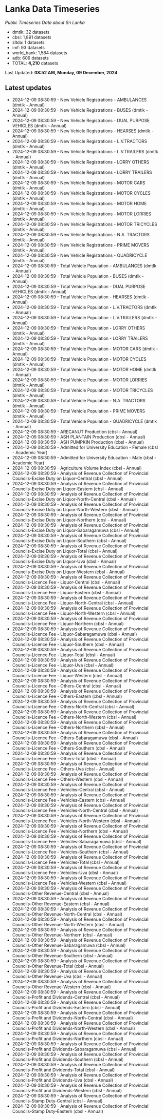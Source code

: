 # Lanka Data Timeseries
*Public Timeseries Data about Sri Lanka*

* dmtlk: 32 datasets
* cbsl: 1,891 datasets
* sltda: 1 datasets
* imf: 93 datasets
* world_bank: 1,584 datasets
* adb: 609 datasets
* TOTAL: **4,210** datasets

Last Updated: **08:52 AM, Monday, 09 December, 2024**

## Latest updates

* 2024-12-09 08:30:59 - New Vehicle Registrations - AMBULANCES (dmtlk - Annual)
* 2024-12-09 08:30:59 - New Vehicle Registrations - BUSES (dmtlk - Annual)
* 2024-12-09 08:30:59 - New Vehicle Registrations - DUAL PURPOSE VEHICLES (dmtlk - Annual)
* 2024-12-09 08:30:59 - New Vehicle Registrations - HEARSES (dmtlk - Annual)
* 2024-12-09 08:30:59 - New Vehicle Registrations - L.V.TRACTORS (dmtlk - Annual)
* 2024-12-09 08:30:59 - New Vehicle Registrations - L.V.TRAILERS (dmtlk - Annual)
* 2024-12-09 08:30:59 - New Vehicle Registrations - LORRY OTHERS (dmtlk - Annual)
* 2024-12-09 08:30:59 - New Vehicle Registrations - LORRY TRAILERS (dmtlk - Annual)
* 2024-12-09 08:30:59 - New Vehicle Registrations - MOTOR CARS (dmtlk - Annual)
* 2024-12-09 08:30:59 - New Vehicle Registrations - MOTOR CYCLES (dmtlk - Annual)
* 2024-12-09 08:30:59 - New Vehicle Registrations - MOTOR HOME (dmtlk - Annual)
* 2024-12-09 08:30:59 - New Vehicle Registrations - MOTOR LORRIES (dmtlk - Annual)
* 2024-12-09 08:30:59 - New Vehicle Registrations - MOTOR TRICYCLES (dmtlk - Annual)
* 2024-12-09 08:30:59 - New Vehicle Registrations - N.A. TRACTORS (dmtlk - Annual)
* 2024-12-09 08:30:59 - New Vehicle Registrations - PRIME MOVERS (dmtlk - Annual)
* 2024-12-09 08:30:59 - New Vehicle Registrations - QUADRICYCLE (dmtlk - Annual)
* 2024-12-09 08:30:59 - Total Vehicle Population - AMBULANCES (dmtlk - Annual)
* 2024-12-09 08:30:59 - Total Vehicle Population - BUSES (dmtlk - Annual)
* 2024-12-09 08:30:59 - Total Vehicle Population - DUAL PURPOSE VEHICLES (dmtlk - Annual)
* 2024-12-09 08:30:59 - Total Vehicle Population - HEARSES (dmtlk - Annual)
* 2024-12-09 08:30:59 - Total Vehicle Population - L.V.TRACTORS (dmtlk - Annual)
* 2024-12-09 08:30:59 - Total Vehicle Population - L.V.TRAILERS (dmtlk - Annual)
* 2024-12-09 08:30:59 - Total Vehicle Population - LORRY OTHERS (dmtlk - Annual)
* 2024-12-09 08:30:59 - Total Vehicle Population - LORRY TRAILERS (dmtlk - Annual)
* 2024-12-09 08:30:59 - Total Vehicle Population - MOTOR CARS (dmtlk - Annual)
* 2024-12-09 08:30:59 - Total Vehicle Population - MOTOR CYCLES (dmtlk - Annual)
* 2024-12-09 08:30:59 - Total Vehicle Population - MOTOR HOME (dmtlk - Annual)
* 2024-12-09 08:30:59 - Total Vehicle Population - MOTOR LORRIES (dmtlk - Annual)
* 2024-12-09 08:30:59 - Total Vehicle Population - MOTOR TRICYCLES (dmtlk - Annual)
* 2024-12-09 08:30:59 - Total Vehicle Population - N.A. TRACTORS (dmtlk - Annual)
* 2024-12-09 08:30:59 - Total Vehicle Population - PRIME MOVERS (dmtlk - Annual)
* 2024-12-09 08:30:59 - Total Vehicle Population - QUADRICYCLE (dmtlk - Annual)
* 2024-12-09 08:30:59 - ARECANUT Production (cbsl - Annual)
* 2024-12-09 08:30:59 - ASH PLANTAIN Production (cbsl - Annual)
* 2024-12-09 08:30:59 - ASH PUMPKIN Production (cbsl - Annual)
* 2024-12-09 08:30:59 - Admitted for University Education - Female (cbsl - Academic Year)
* 2024-12-09 08:30:59 - Admitted for University Education - Male (cbsl - Academic Year)
* 2024-12-09 08:30:59 - Agriculture Volume Index (cbsl - Annual)
* 2024-12-09 08:30:59 - Analysis of Revenue Collection of Provincial Councils-Excise Duty on Liquor-Central (cbsl - Annual)
* 2024-12-09 08:30:59 - Analysis of Revenue Collection of Provincial Councils-Excise Duty on Liquor-Eastern (cbsl - Annual)
* 2024-12-09 08:30:59 - Analysis of Revenue Collection of Provincial Councils-Excise Duty on Liquor-North-Central (cbsl - Annual)
* 2024-12-09 08:30:59 - Analysis of Revenue Collection of Provincial Councils-Excise Duty on Liquor-North-Western (cbsl - Annual)
* 2024-12-09 08:30:59 - Analysis of Revenue Collection of Provincial Councils-Excise Duty on Liquor-Northern (cbsl - Annual)
* 2024-12-09 08:30:59 - Analysis of Revenue Collection of Provincial Councils-Excise Duty on Liquor-Sabaragamuwa (cbsl - Annual)
* 2024-12-09 08:30:59 - Analysis of Revenue Collection of Provincial Councils-Excise Duty on Liquor-Southern (cbsl - Annual)
* 2024-12-09 08:30:59 - Analysis of Revenue Collection of Provincial Councils-Excise Duty on Liquor-Total (cbsl - Annual)
* 2024-12-09 08:30:59 - Analysis of Revenue Collection of Provincial Councils-Excise Duty on Liquor-Uva (cbsl - Annual)
* 2024-12-09 08:30:59 - Analysis of Revenue Collection of Provincial Councils-Excise Duty on Liquor-Western (cbsl - Annual)
* 2024-12-09 08:30:59 - Analysis of Revenue Collection of Provincial Councils-Licence Fee - Liquor-Central (cbsl - Annual)
* 2024-12-09 08:30:59 - Analysis of Revenue Collection of Provincial Councils-Licence Fee - Liquor-Eastern (cbsl - Annual)
* 2024-12-09 08:30:59 - Analysis of Revenue Collection of Provincial Councils-Licence Fee - Liquor-North-Central (cbsl - Annual)
* 2024-12-09 08:30:59 - Analysis of Revenue Collection of Provincial Councils-Licence Fee - Liquor-North-Western (cbsl - Annual)
* 2024-12-09 08:30:59 - Analysis of Revenue Collection of Provincial Councils-Licence Fee - Liquor-Northern (cbsl - Annual)
* 2024-12-09 08:30:59 - Analysis of Revenue Collection of Provincial Councils-Licence Fee - Liquor-Sabaragamuwa (cbsl - Annual)
* 2024-12-09 08:30:59 - Analysis of Revenue Collection of Provincial Councils-Licence Fee - Liquor-Southern (cbsl - Annual)
* 2024-12-09 08:30:59 - Analysis of Revenue Collection of Provincial Councils-Licence Fee - Liquor-Total (cbsl - Annual)
* 2024-12-09 08:30:59 - Analysis of Revenue Collection of Provincial Councils-Licence Fee - Liquor-Uva (cbsl - Annual)
* 2024-12-09 08:30:59 - Analysis of Revenue Collection of Provincial Councils-Licence Fee - Liquor-Western (cbsl - Annual)
* 2024-12-09 08:30:59 - Analysis of Revenue Collection of Provincial Councils-Licence Fee - Others-Central (cbsl - Annual)
* 2024-12-09 08:30:59 - Analysis of Revenue Collection of Provincial Councils-Licence Fee - Others-Eastern (cbsl - Annual)
* 2024-12-09 08:30:59 - Analysis of Revenue Collection of Provincial Councils-Licence Fee - Others-North-Central (cbsl - Annual)
* 2024-12-09 08:30:59 - Analysis of Revenue Collection of Provincial Councils-Licence Fee - Others-North-Western (cbsl - Annual)
* 2024-12-09 08:30:59 - Analysis of Revenue Collection of Provincial Councils-Licence Fee - Others-Northern (cbsl - Annual)
* 2024-12-09 08:30:59 - Analysis of Revenue Collection of Provincial Councils-Licence Fee - Others-Sabaragamuwa (cbsl - Annual)
* 2024-12-09 08:30:59 - Analysis of Revenue Collection of Provincial Councils-Licence Fee - Others-Southern (cbsl - Annual)
* 2024-12-09 08:30:59 - Analysis of Revenue Collection of Provincial Councils-Licence Fee - Others-Total (cbsl - Annual)
* 2024-12-09 08:30:59 - Analysis of Revenue Collection of Provincial Councils-Licence Fee - Others-Uva (cbsl - Annual)
* 2024-12-09 08:30:59 - Analysis of Revenue Collection of Provincial Councils-Licence Fee - Others-Western (cbsl - Annual)
* 2024-12-09 08:30:59 - Analysis of Revenue Collection of Provincial Councils-Licence Fee - Vehicles-Central (cbsl - Annual)
* 2024-12-09 08:30:59 - Analysis of Revenue Collection of Provincial Councils-Licence Fee - Vehicles-Eastern (cbsl - Annual)
* 2024-12-09 08:30:59 - Analysis of Revenue Collection of Provincial Councils-Licence Fee - Vehicles-North-Central (cbsl - Annual)
* 2024-12-09 08:30:59 - Analysis of Revenue Collection of Provincial Councils-Licence Fee - Vehicles-North-Western (cbsl - Annual)
* 2024-12-09 08:30:59 - Analysis of Revenue Collection of Provincial Councils-Licence Fee - Vehicles-Northern (cbsl - Annual)
* 2024-12-09 08:30:59 - Analysis of Revenue Collection of Provincial Councils-Licence Fee - Vehicles-Sabaragamuwa (cbsl - Annual)
* 2024-12-09 08:30:59 - Analysis of Revenue Collection of Provincial Councils-Licence Fee - Vehicles-Southern (cbsl - Annual)
* 2024-12-09 08:30:59 - Analysis of Revenue Collection of Provincial Councils-Licence Fee - Vehicles-Total (cbsl - Annual)
* 2024-12-09 08:30:59 - Analysis of Revenue Collection of Provincial Councils-Licence Fee - Vehicles-Uva (cbsl - Annual)
* 2024-12-09 08:30:59 - Analysis of Revenue Collection of Provincial Councils-Licence Fee - Vehicles-Western (cbsl - Annual)
* 2024-12-09 08:30:59 - Analysis of Revenue Collection of Provincial Councils-Other Revenue-Central (cbsl - Annual)
* 2024-12-09 08:30:59 - Analysis of Revenue Collection of Provincial Councils-Other Revenue-Eastern (cbsl - Annual)
* 2024-12-09 08:30:59 - Analysis of Revenue Collection of Provincial Councils-Other Revenue-North-Central (cbsl - Annual)
* 2024-12-09 08:30:59 - Analysis of Revenue Collection of Provincial Councils-Other Revenue-North-Western (cbsl - Annual)
* 2024-12-09 08:30:59 - Analysis of Revenue Collection of Provincial Councils-Other Revenue-Northern (cbsl - Annual)
* 2024-12-09 08:30:59 - Analysis of Revenue Collection of Provincial Councils-Other Revenue-Sabaragamuwa (cbsl - Annual)
* 2024-12-09 08:30:59 - Analysis of Revenue Collection of Provincial Councils-Other Revenue-Southern (cbsl - Annual)
* 2024-12-09 08:30:59 - Analysis of Revenue Collection of Provincial Councils-Other Revenue-Total (cbsl - Annual)
* 2024-12-09 08:30:59 - Analysis of Revenue Collection of Provincial Councils-Other Revenue-Uva (cbsl - Annual)
* 2024-12-09 08:30:59 - Analysis of Revenue Collection of Provincial Councils-Other Revenue-Western (cbsl - Annual)
* 2024-12-09 08:30:59 - Analysis of Revenue Collection of Provincial Councils-Profit and Dividends-Central (cbsl - Annual)
* 2024-12-09 08:30:59 - Analysis of Revenue Collection of Provincial Councils-Profit and Dividends-Eastern (cbsl - Annual)
* 2024-12-09 08:30:59 - Analysis of Revenue Collection of Provincial Councils-Profit and Dividends-North-Central (cbsl - Annual)
* 2024-12-09 08:30:59 - Analysis of Revenue Collection of Provincial Councils-Profit and Dividends-North-Western (cbsl - Annual)
* 2024-12-09 08:30:59 - Analysis of Revenue Collection of Provincial Councils-Profit and Dividends-Northern (cbsl - Annual)
* 2024-12-09 08:30:59 - Analysis of Revenue Collection of Provincial Councils-Profit and Dividends-Sabaragamuwa (cbsl - Annual)
* 2024-12-09 08:30:59 - Analysis of Revenue Collection of Provincial Councils-Profit and Dividends-Southern (cbsl - Annual)
* 2024-12-09 08:30:59 - Analysis of Revenue Collection of Provincial Councils-Profit and Dividends-Total (cbsl - Annual)
* 2024-12-09 08:30:59 - Analysis of Revenue Collection of Provincial Councils-Profit and Dividends-Uva (cbsl - Annual)
* 2024-12-09 08:30:59 - Analysis of Revenue Collection of Provincial Councils-Profit and Dividends-Western (cbsl - Annual)
* 2024-12-09 08:30:59 - Analysis of Revenue Collection of Provincial Councils-Stamp Duty-Central (cbsl - Annual)
* 2024-12-09 08:30:59 - Analysis of Revenue Collection of Provincial Councils-Stamp Duty-Eastern (cbsl - Annual)